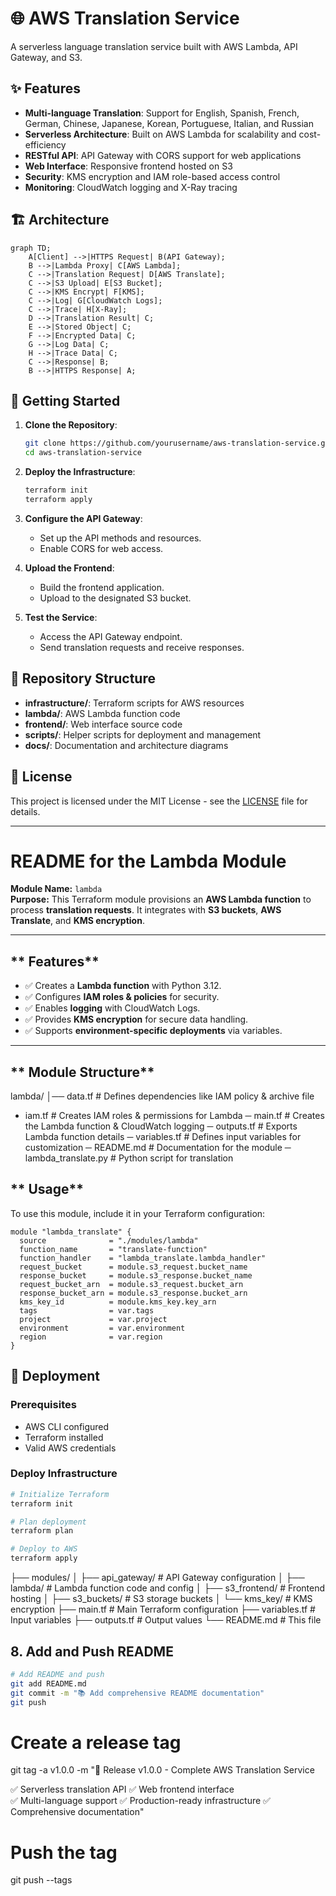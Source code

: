 # 🌐 AWS Translation Service

A serverless language translation service built with AWS Lambda, API Gateway, and S3.

## ✨ Features

- **Multi-language Translation**: Support for English, Spanish, French, German, Chinese, Japanese, Korean, Portuguese, Italian, and Russian
- **Serverless Architecture**: Built on AWS Lambda for scalability and cost-efficiency
- **RESTful API**: API Gateway with CORS support for web applications
- **Web Interface**: Responsive frontend hosted on S3
- **Security**: KMS encryption and IAM role-based access control
- **Monitoring**: CloudWatch logging and X-Ray tracing

## 🏗️ Architecture

```mermaid
graph TD;
    A[Client] -->|HTTPS Request| B(API Gateway);
    B -->|Lambda Proxy| C[AWS Lambda];
    C -->|Translation Request| D[AWS Translate];
    C -->|S3 Upload| E[S3 Bucket];
    C -->|KMS Encrypt| F[KMS];
    C -->|Log| G[CloudWatch Logs];
    C -->|Trace| H[X-Ray];
    D -->|Translation Result| C;
    E -->|Stored Object| C;
    F -->|Encrypted Data| C;
    G -->|Log Data| C;
    H -->|Trace Data| C;
    C -->|Response| B;
    B -->|HTTPS Response| A;
```

## 🚀 Getting Started

1. **Clone the Repository**:
    ```bash
    git clone https://github.com/yourusername/aws-translation-service.git
    cd aws-translation-service
    ```

2. **Deploy the Infrastructure**:
    ```bash
    terraform init
    terraform apply
    ```

3. **Configure the API Gateway**:
    - Set up the API methods and resources.
    - Enable CORS for web access.

4. **Upload the Frontend**:
    - Build the frontend application.
    - Upload to the designated S3 bucket.

5. **Test the Service**:
    - Access the API Gateway endpoint.
    - Send translation requests and receive responses.

## 📂 Repository Structure

- **infrastructure/**: Terraform scripts for AWS resources
- **lambda/**: AWS Lambda function code
- **frontend/**: Web interface source code
- **scripts/**: Helper scripts for deployment and management
- **docs/**: Documentation and architecture diagrams

## 📜 License

This project is licensed under the MIT License - see the [LICENSE](LICENSE) file for details.

---

# README for the Lambda Module

 **Module Name:** `lambda`  
 **Purpose:** This Terraform module provisions an **AWS Lambda function** to process **translation requests**. It integrates with **S3 buckets**, **AWS Translate**, and **KMS encryption**.

---

## ** Features**
- ✅ Creates a **Lambda function** with Python 3.12.  
- ✅ Configures **IAM roles & policies** for security.  
- ✅ Enables **logging** with CloudWatch Logs.  
- ✅ Provides **KMS encryption** for secure data handling.  
- ✅ Supports **environment-specific deployments** via variables.  

---

## ** Module Structure**

lambda/ │── data.tf # Defines dependencies like IAM policy & archive file
- iam.tf # Creates IAM roles & permissions for Lambda
─ main.tf # Creates the Lambda function & CloudWatch logging
─ outputs.tf # Exports Lambda function details
─ variables.tf # Defines input variables for customization
─ README.md # Documentation for the module
─ lambda_translate.py # Python script for translation 

## ** Usage**
To use this module, include it in your Terraform configuration:

```hcl
module "lambda_translate" {
  source              = "./modules/lambda"
  function_name       = "translate-function"
  function_handler    = "lambda_translate.lambda_handler"
  request_bucket      = module.s3_request.bucket_name
  response_bucket     = module.s3_response.bucket_name
  request_bucket_arn  = module.s3_request.bucket_arn
  response_bucket_arn = module.s3_response.bucket_arn
  kms_key_id          = module.kms_key.key_arn
  tags                = var.tags
  project             = var.project
  environment         = var.environment
  region              = var.region
}
```

## 🚀 Deployment

### Prerequisites
- AWS CLI configured
- Terraform installed
- Valid AWS credentials

### Deploy Infrastructure

```bash
# Initialize Terraform
terraform init

# Plan deployment
terraform plan

# Deploy to AWS
terraform apply
```

├── modules/
│   ├── api_gateway/     # API Gateway configuration
│   ├── lambda/          # Lambda function code and config
│   ├── s3_frontend/     # Frontend hosting
│   ├── s3_buckets/      # S3 storage buckets
│   └── kms_key/         # KMS encryption
├── main.tf              # Main Terraform configuration
├── variables.tf         # Input variables
├── outputs.tf           # Output values
└── README.md           # This file

## 8. Add and Push README

```bash
# Add README and push
git add README.md
git commit -m "📚 Add comprehensive README documentation"
git push
```

# Create a release tag
git tag -a v1.0.0 -m "🎉 Release v1.0.0 - Complete AWS Translation Service

✅ Serverless translation API
✅ Web frontend interface  
✅ Multi-language support
✅ Production-ready infrastructure
✅ Comprehensive documentation"

# Push the tag
git push --tags